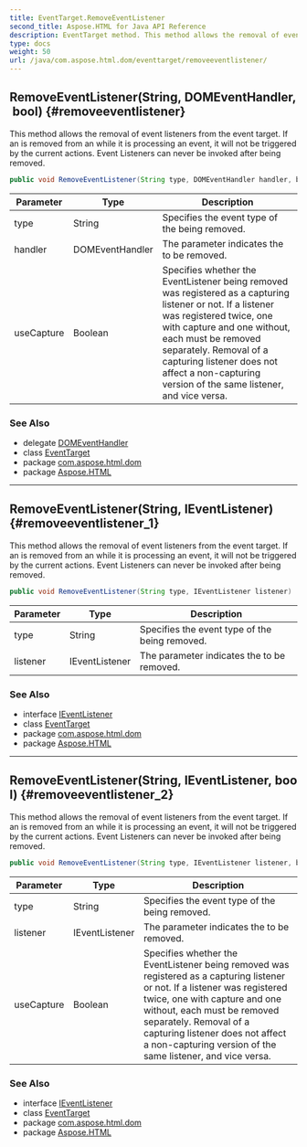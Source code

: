 ```yaml
---
title: EventTarget.RemoveEventListener
second_title: Aspose.HTML for Java API Reference
description: EventTarget method. This method allows the removal of event listeners from the event target. If an is removed from an while it is processing an event it will not be triggered by the current actions. Event Listeners can never be invoked after being removed
type: docs
weight: 50
url: /java/com.aspose.html.dom/eventtarget/removeeventlistener/
---
```

## RemoveEventListener(String, DOMEventHandler, bool) {#removeeventlistener}

This method allows the removal of event listeners from the event target. If an is removed from an while it is processing an event, it will not be triggered by the current actions. Event Listeners can never be invoked after being removed.

```java
public void RemoveEventListener(String type, DOMEventHandler handler, bool useCapture)
```

| Parameter | Type | Description |
| --- | --- | --- |
| type | String | Specifies the event type of the being removed. |
| handler | DOMEventHandler | The parameter indicates the to be removed. |
| useCapture | Boolean | Specifies whether the EventListener being removed was registered as a capturing listener or not. If a listener was registered twice, one with capture and one without, each must be removed separately. Removal of a capturing listener does not affect a non-capturing version of the same listener, and vice versa. |

### See Also

* delegate [DOMEventHandler](../../../com.aspose.html.dom.events/domeventhandler/)
* class [EventTarget](../)
* package [com.aspose.html.dom](../../../com.aspose.html.dom/)
* package [Aspose.HTML](../../../)

---

## RemoveEventListener(String, IEventListener) {#removeeventlistener_1}

This method allows the removal of event listeners from the event target. If an is removed from an while it is processing an event, it will not be triggered by the current actions. Event Listeners can never be invoked after being removed.

```java
public void RemoveEventListener(String type, IEventListener listener)
```

| Parameter | Type | Description |
| --- | --- | --- |
| type | String | Specifies the event type of the being removed. |
| listener | IEventListener | The parameter indicates the to be removed. |

### See Also

* interface [IEventListener](../../../com.aspose.html.dom.events/ieventlistener/)
* class [EventTarget](../)
* package [com.aspose.html.dom](../../../com.aspose.html.dom/)
* package [Aspose.HTML](../../../)

---

## RemoveEventListener(String, IEventListener, bool) {#removeeventlistener_2}

This method allows the removal of event listeners from the event target. If an is removed from an while it is processing an event, it will not be triggered by the current actions. Event Listeners can never be invoked after being removed.

```java
public void RemoveEventListener(String type, IEventListener listener, bool useCapture)
```

| Parameter | Type | Description |
| --- | --- | --- |
| type | String | Specifies the event type of the being removed. |
| listener | IEventListener | The parameter indicates the to be removed. |
| useCapture | Boolean | Specifies whether the EventListener being removed was registered as a capturing listener or not. If a listener was registered twice, one with capture and one without, each must be removed separately. Removal of a capturing listener does not affect a non-capturing version of the same listener, and vice versa. |

### See Also

* interface [IEventListener](../../../com.aspose.html.dom.events/ieventlistener/)
* class [EventTarget](../)
* package [com.aspose.html.dom](../../../com.aspose.html.dom/)
* package [Aspose.HTML](../../../)

